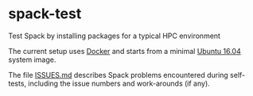 # spack-test

Test Spack by installing packages for a typical HPC environment

The current setup uses [Docker](https://www.docker.com) and starts
from a minimal
[Ubuntu 16.04](https://wiki.ubuntu.com/XenialXerus/ReleaseNotes/16.04)
system image.

The file [ISSUES.md](../blob/master/ISSUES.md) describes Spack
problems encountered during self-tests, including the issue numbers
and work-arounds (if any).
